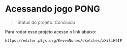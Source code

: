 <h1> Acessando jogo PONG </h1>

> Status do projeto: Concluído

Para rodar esse projeto acesse o link abaixo:
```
https://editor.p5js.org/KevenNunes/sketches/zXiliH9IP
```
